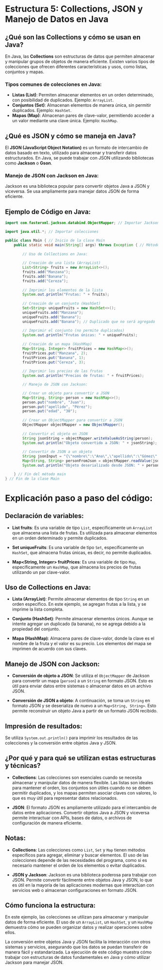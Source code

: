 # Estructura 5: Collections, JSON y Manejo de Datos en Java

## ¿Qué son las Collections y cómo se usan en Java?

En Java, las **Collections** son estructuras de datos que permiten almacenar y manipular grupos de objetos de manera eficiente. Existen varios tipos de colecciones que ofrecen diferentes características y usos, como listas, conjuntos y mapas.

### Tipos comunes de colecciones en Java:

- **Listas (List)**: Permiten almacenar elementos en un orden determinado, con posibilidad de duplicados. Ejemplo: `ArrayList`.
- **Conjuntos (Set)**: Almacenan elementos de manera única, sin permitir duplicados. Ejemplo: `HashSet`.
- **Mapas (Map)**: Almacenan pares de clave-valor, permitiendo acceder a un valor mediante una clave única. Ejemplo: `HashMap`.

## ¿Qué es JSON y cómo se maneja en Java?

El **JSON (JavaScript Object Notation)** es un formato de intercambio de datos basado en texto, utilizado para almacenar y transferir datos estructurados. En Java, se puede trabajar con JSON utilizando bibliotecas como **Jackson** o **Gson**.

### Manejo de JSON con Jackson en Java:

Jackson es una biblioteca popular para convertir objetos Java a JSON y viceversa. Se usa ampliamente para manejar datos JSON de forma eficiente.

## Ejemplo de Código en Java:


```java
import com.fasterxml.jackson.databind.ObjectMapper; // Importar Jackson

import java.util.*; // Importar colecciones

public class Main { // Inicio de la clase Main
    public static void main(String[] args) throws Exception { // Método main, punto de entrada del programa
        
        // Uso de Collections en Java:
        
        // Creación de una lista (ArrayList)
        List<String> fruits = new ArrayList<>();
        fruits.add("Manzana");
        fruits.add("Banana");
        fruits.add("Cereza");
        
        // Imprimir los elementos de la lista
        System.out.println("Frutas: " + fruits);
        
        // Creación de un conjunto (HashSet)
        Set<String> uniqueFruits = new HashSet<>();
        uniqueFruits.add("Manzana");
        uniqueFruits.add("Banana");
        uniqueFruits.add("Banana"); // Duplicado que no será agregado
        
        // Imprimir el conjunto (no permite duplicados)
        System.out.println("Frutas únicas: " + uniqueFruits);
        
        // Creación de un mapa (HashMap)
        Map<String, Integer> fruitPrices = new HashMap<>();
        fruitPrices.put("Manzana", 2);
        fruitPrices.put("Banana", 1);
        fruitPrices.put("Cereza", 3);
        
        // Imprimir los precios de las frutas
        System.out.println("Precios de frutas: " + fruitPrices);

        // Manejo de JSON con Jackson:

        // Crear un objeto para convertir a JSON
        Map<String, String> person = new HashMap<>();
        person.put("nombre", "Juan");
        person.put("apellido", "Pérez");
        person.put("edad", "30");
        
        // Crear un ObjectMapper para convertir a JSON
        ObjectMapper objectMapper = new ObjectMapper(); 
        
        // Convertir el objeto en JSON
        String jsonString = objectMapper.writeValueAsString(person);
        System.out.println("Objeto convertido a JSON: " + jsonString);
        
        // Convertir de JSON a un objeto
        String jsonInput = "{\"nombre\":\"Ana\",\"apellido\":\"Gómez\",\"edad\":\"25\"}";
        Map<String, String> personFromJson = objectMapper.readValue(jsonInput, Map.class);
        System.out.println("Objeto deserializado desde JSON: " + personFromJson);

    } // Fin del método main
} // Fin de la clase Main 
```
# Explicación paso a paso del código:

## Declaración de variables:

- **List<String> fruits**: Es una variable de tipo `List`, específicamente un `ArrayList` que almacena una lista de frutas. Es utilizada para almacenar elementos en un orden determinado y permite duplicados.

- **Set<String> uniqueFruits**: Es una variable de tipo `Set`, específicamente un `HashSet`, que almacena frutas únicas, es decir, no permite duplicados.

- **Map<String, Integer> fruitPrices**: Es una variable de tipo `Map`, específicamente un `HashMap`, que almacena los precios de frutas utilizando un par clave-valor.

## Uso de Collections en Java:

- **Lista (ArrayList)**: Permite almacenar elementos de tipo `String` en un orden específico. En este ejemplo, se agregan frutas a la lista, y se imprime la lista completa.

- **Conjunto (HashSet)**: Permite almacenar elementos únicos. Aunque se intente agregar un duplicado (la banana), no se agrega debido a la propiedad del conjunto.

- **Mapa (HashMap)**: Almacena pares de clave-valor, donde la clave es el nombre de la fruta y el valor es su precio. Los elementos del mapa se imprimen de acuerdo con sus claves.

## Manejo de JSON con Jackson:

- **Conversión de objeto a JSON**: Se utiliza el `ObjectMapper` de Jackson para convertir un mapa (`person`) a un `String` en formato JSON. Esto es útil para enviar datos entre sistemas o almacenar datos en un archivo JSON.

- **Conversión de JSON a objeto**: A continuación, se toma un `String` en formato JSON y se deserializa de nuevo a un `Map<String, String>`. Esto permite reconstruir un objeto Java a partir de un formato JSON recibido.

## Impresión de resultados:

Se utiliza `System.out.println()` para imprimir los resultados de las colecciones y la conversión entre objetos Java y JSON.

## ¿Por qué y para qué se utilizan estas estructuras y técnicas?

- **Collections**: Las colecciones son esenciales cuando se necesita almacenar y manipular datos de manera flexible. Las listas son ideales para mantener el orden, los conjuntos son útiles cuando no se deben permitir duplicados, y los mapas permiten asociar claves con valores, lo que es muy útil para representar datos relacionados.

- **JSON**: El formato JSON es ampliamente utilizado para el intercambio de datos entre aplicaciones. Convertir objetos Java a JSON y viceversa permite interactuar con APIs, bases de datos, o archivos de configuración de manera eficiente.

## Notas:

- **Collections**: Las colecciones como `List`, `Set` y `Map` tienen métodos específicos para agregar, eliminar y buscar elementos. El uso de las colecciones depende de las necesidades del programa, como si es necesario mantener el orden de los elementos o evitar duplicados.

- **JSON y Jackson**: Jackson es una biblioteca poderosa para trabajar con JSON. Permite convertir fácilmente entre objetos Java y JSON, lo que es útil en la mayoría de las aplicaciones modernas que interactúan con servicios web o almacenan configuraciones en formato JSON.

## Cómo funciona la estructura:

En este ejemplo, las colecciones se utilizan para almacenar y manipular datos de forma eficiente. El uso de un `ArrayList`, un `HashSet`, y un `HashMap` demuestra cómo se pueden organizar datos y realizar operaciones sobre ellos.

La conversión entre objetos Java y JSON facilita la interacción con otros sistemas y servicios, asegurando que los datos se puedan transferir de manera fácil y estandarizada. La ejecución de este código muestra cómo trabajar con estructuras de datos fundamentales en Java y cómo utilizar Jackson para manejar JSON.
